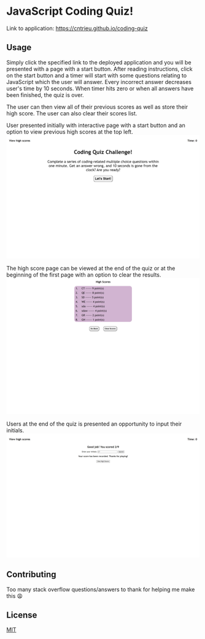 # JavaScript Coding Quiz!

Link to application: https://cntrieu.github.io/coding-quiz

## Usage

Simply click the specified link to the deployed application and you will be presented with a page with a start button. After reading instructions, click on the start button and a timer will start with some questions relating to JavaScript which the user will answer. Every incorrect answer decreases user's time by 10 seconds. When timer hits zero or when all answers have been finished, the quiz is over. 

The user can then view all of their previous scores as well as store their high score. The user can also clear their scores list.

User presented initially with interactive page with a start button and an option to view previous high scores at the top left.
![Image of the start page](/assets/screenshots/start-page.png)


The high score page can be viewed at the end of the quiz or at the beginning of the first page with an option to clear the results.
![Image of the high scores page](/assets/screenshots/scores.png)


Users at the end of the quiz is presented an opportunity to input their initials.
![Image of the submit initial page upon finishing the quiz](/assets/screenshots/initials.png)


## Contributing

Too many stack overflow questions/answers to thank for helping me make this 😩

## License

[MIT](https://choosealicense.com/licenses/mit/)